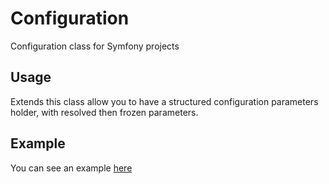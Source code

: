 # Configuration
Configuration class for Symfony projects


## Usage
Extends this class allow you to have a structured configuration parameters holder, with resolved then frozen parameters.

## Example
You can see an example [here](https://github.com/larriereguichet/AdminBundle/blob/master/Application/Configuration/ApplicationConfiguration.php)
